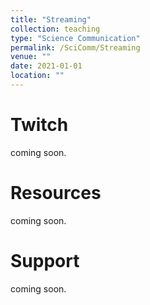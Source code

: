 ```yaml
---
title: "Streaming"
collection: teaching
type: "Science Communication"
permalink: /SciComm/Streaming
venue: ""
date: 2021-01-01
location: ""
---
```





Twitch
======

coming soon.


Resources
=====

coming soon. 

Support 
=====

coming soon.